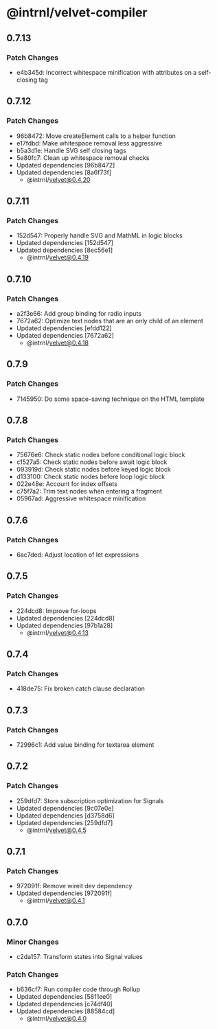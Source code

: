 # @intrnl/velvet-compiler

## 0.7.13

### Patch Changes

- e4b345d: Incorrect whitespace minification with attributes on a self-closing tag

## 0.7.12

### Patch Changes

- 96b8472: Move createElement calls to a helper function
- e17fdbd: Make whitespace removal less aggressive
- b5a3d1e: Handle SVG self closing tags
- 5e80fc7: Clean up whitespace removal checks
- Updated dependencies [96b8472]
- Updated dependencies [8a6f73f]
  - @intrnl/velvet@0.4.20

## 0.7.11

### Patch Changes

- 152d547: Properly handle SVG and MathML in logic blocks
- Updated dependencies [152d547]
- Updated dependencies [8ec56e1]
  - @intrnl/velvet@0.4.19

## 0.7.10

### Patch Changes

- a2f3e66: Add group binding for radio inputs
- 7672a62: Optimize text nodes that are an only child of an element
- Updated dependencies [efdd122]
- Updated dependencies [7672a62]
  - @intrnl/velvet@0.4.18

## 0.7.9

### Patch Changes

- 7145950: Do some space-saving technique on the HTML template

## 0.7.8

### Patch Changes

- 75676e6: Check static nodes before conditional logic block
- c1527a5: Check static nodes before await logic block
- 093919d: Check static nodes before keyed logic block
- d133100: Check static nodes before loop logic block
- 022e48e: Account for index offsets
- c75f7a2: Trim text nodes when entering a fragment
- 05967ad: Aggressive whitespace minification

## 0.7.6

### Patch Changes

- 6ac7ded: Adjust location of let expressions

## 0.7.5

### Patch Changes

- 224dcd8: Improve for-loops
- Updated dependencies [224dcd8]
- Updated dependencies [97b1a28]
  - @intrnl/velvet@0.4.13

## 0.7.4

### Patch Changes

- 418de75: Fix broken catch clause declaration

## 0.7.3

### Patch Changes

- 72996c1: Add value binding for textarea element

## 0.7.2

### Patch Changes

- 259dfd7: Store subscription optimization for Signals
- Updated dependencies [9c07e0e]
- Updated dependencies [d3758d6]
- Updated dependencies [259dfd7]
  - @intrnl/velvet@0.4.5

## 0.7.1

### Patch Changes

- 972091f: Remove wireit dev dependency
- Updated dependencies [972091f]
  - @intrnl/velvet@0.4.1

## 0.7.0

### Minor Changes

- c2da157: Transform states into Signal values

### Patch Changes

- b636cf7: Run compiler code through Rollup
- Updated dependencies [5811ee0]
- Updated dependencies [c74df40]
- Updated dependencies [88584cd]
  - @intrnl/velvet@0.4.0
